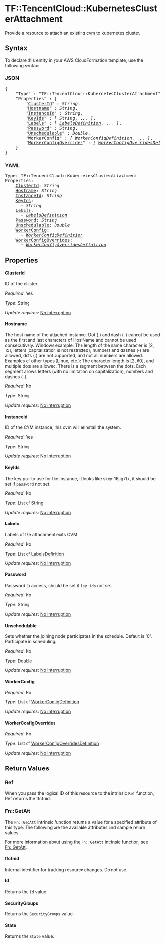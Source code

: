 # TF::TencentCloud::KubernetesClusterAttachment

Provide a resource to attach an existing  cvm to kubernetes cluster.

## Syntax

To declare this entity in your AWS CloudFormation template, use the following syntax:

### JSON

<pre>
{
    "Type" : "TF::TencentCloud::KubernetesClusterAttachment",
    "Properties" : {
        "<a href="#clusterid" title="ClusterId">ClusterId</a>" : <i>String</i>,
        "<a href="#hostname" title="Hostname">Hostname</a>" : <i>String</i>,
        "<a href="#instanceid" title="InstanceId">InstanceId</a>" : <i>String</i>,
        "<a href="#keyids" title="KeyIds">KeyIds</a>" : <i>[ String, ... ]</i>,
        "<a href="#labels" title="Labels">Labels</a>" : <i>[ <a href="labelsdefinition.md">LabelsDefinition</a>, ... ]</i>,
        "<a href="#password" title="Password">Password</a>" : <i>String</i>,
        "<a href="#unschedulable" title="Unschedulable">Unschedulable</a>" : <i>Double</i>,
        "<a href="#workerconfig" title="WorkerConfig">WorkerConfig</a>" : <i>[ <a href="workerconfigdefinition.md">WorkerConfigDefinition</a>, ... ]</i>,
        "<a href="#workerconfigoverrides" title="WorkerConfigOverrides">WorkerConfigOverrides</a>" : <i>[ <a href="workerconfigoverridesdefinition.md">WorkerConfigOverridesDefinition</a>, ... ]</i>
    }
}
</pre>

### YAML

<pre>
Type: TF::TencentCloud::KubernetesClusterAttachment
Properties:
    <a href="#clusterid" title="ClusterId">ClusterId</a>: <i>String</i>
    <a href="#hostname" title="Hostname">Hostname</a>: <i>String</i>
    <a href="#instanceid" title="InstanceId">InstanceId</a>: <i>String</i>
    <a href="#keyids" title="KeyIds">KeyIds</a>: <i>
      - String</i>
    <a href="#labels" title="Labels">Labels</a>: <i>
      - <a href="labelsdefinition.md">LabelsDefinition</a></i>
    <a href="#password" title="Password">Password</a>: <i>String</i>
    <a href="#unschedulable" title="Unschedulable">Unschedulable</a>: <i>Double</i>
    <a href="#workerconfig" title="WorkerConfig">WorkerConfig</a>: <i>
      - <a href="workerconfigdefinition.md">WorkerConfigDefinition</a></i>
    <a href="#workerconfigoverrides" title="WorkerConfigOverrides">WorkerConfigOverrides</a>: <i>
      - <a href="workerconfigoverridesdefinition.md">WorkerConfigOverridesDefinition</a></i>
</pre>

## Properties

#### ClusterId

ID of the cluster.

_Required_: Yes

_Type_: String

_Update requires_: [No interruption](https://docs.aws.amazon.com/AWSCloudFormation/latest/UserGuide/using-cfn-updating-stacks-update-behaviors.html#update-no-interrupt)

#### Hostname

The host name of the attached instance. Dot (.) and dash (-) cannot be used as the first and last characters of HostName and cannot be used consecutively. Windows example: The length of the name character is [2, 15], letters (capitalization is not restricted), numbers and dashes (-) are allowed, dots (.) are not supported, and not all numbers are allowed. Examples of other types (Linux, etc.): The character length is [2, 60], and multiple dots are allowed. There is a segment between the dots. Each segment allows letters (with no limitation on capitalization), numbers and dashes (-).

_Required_: No

_Type_: String

_Update requires_: [No interruption](https://docs.aws.amazon.com/AWSCloudFormation/latest/UserGuide/using-cfn-updating-stacks-update-behaviors.html#update-no-interrupt)

#### InstanceId

ID of the CVM instance, this cvm will reinstall the system.

_Required_: Yes

_Type_: String

_Update requires_: [No interruption](https://docs.aws.amazon.com/AWSCloudFormation/latest/UserGuide/using-cfn-updating-stacks-update-behaviors.html#update-no-interrupt)

#### KeyIds

The key pair to use for the instance, it looks like skey-16jig7tx, it should be set if `password` not set.

_Required_: No

_Type_: List of String

_Update requires_: [No interruption](https://docs.aws.amazon.com/AWSCloudFormation/latest/UserGuide/using-cfn-updating-stacks-update-behaviors.html#update-no-interrupt)

#### Labels

Labels of tke attachment exits CVM.

_Required_: No

_Type_: List of <a href="labelsdefinition.md">LabelsDefinition</a>

_Update requires_: [No interruption](https://docs.aws.amazon.com/AWSCloudFormation/latest/UserGuide/using-cfn-updating-stacks-update-behaviors.html#update-no-interrupt)

#### Password

Password to access, should be set if `key_ids` not set.

_Required_: No

_Type_: String

_Update requires_: [No interruption](https://docs.aws.amazon.com/AWSCloudFormation/latest/UserGuide/using-cfn-updating-stacks-update-behaviors.html#update-no-interrupt)

#### Unschedulable

Sets whether the joining node participates in the schedule. Default is '0'. Participate in scheduling.

_Required_: No

_Type_: Double

_Update requires_: [No interruption](https://docs.aws.amazon.com/AWSCloudFormation/latest/UserGuide/using-cfn-updating-stacks-update-behaviors.html#update-no-interrupt)

#### WorkerConfig

_Required_: No

_Type_: List of <a href="workerconfigdefinition.md">WorkerConfigDefinition</a>

_Update requires_: [No interruption](https://docs.aws.amazon.com/AWSCloudFormation/latest/UserGuide/using-cfn-updating-stacks-update-behaviors.html#update-no-interrupt)

#### WorkerConfigOverrides

_Required_: No

_Type_: List of <a href="workerconfigoverridesdefinition.md">WorkerConfigOverridesDefinition</a>

_Update requires_: [No interruption](https://docs.aws.amazon.com/AWSCloudFormation/latest/UserGuide/using-cfn-updating-stacks-update-behaviors.html#update-no-interrupt)

## Return Values

### Ref

When you pass the logical ID of this resource to the intrinsic `Ref` function, Ref returns the tfcfnid.

### Fn::GetAtt

The `Fn::GetAtt` intrinsic function returns a value for a specified attribute of this type. The following are the available attributes and sample return values.

For more information about using the `Fn::GetAtt` intrinsic function, see [Fn::GetAtt](https://docs.aws.amazon.com/AWSCloudFormation/latest/UserGuide/intrinsic-function-reference-getatt.html).

#### tfcfnid

Internal identifier for tracking resource changes. Do not use.

#### Id

Returns the <code>Id</code> value.

#### SecurityGroups

Returns the <code>SecurityGroups</code> value.

#### State

Returns the <code>State</code> value.

